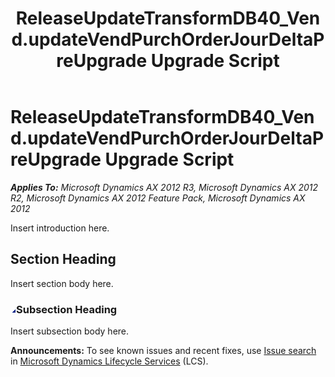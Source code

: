 ﻿---
title: ReleaseUpdateTransformDB40_Vend.updateVendPurchOrderJourDeltaPreUpgrade Upgrade Script
TOCTitle: ReleaseUpdateTransformDB40_Vend.updateVendPurchOrderJourDeltaPreUpgrade Upgrade Script
ms:assetid: f9b6be85-5f6b-247e-82a3-6316dbc71d68
ms:mtpsurl: https://msdn.microsoft.com/en-us/library/JJ720044(v=AX.60)
ms:contentKeyID: 49712350
ms.date: 05/18/2015
mtps_version: v=AX.60
---

# ReleaseUpdateTransformDB40\_Vend.updateVendPurchOrderJourDeltaPreUpgrade Upgrade Script 


_**Applies To:** Microsoft Dynamics AX 2012 R3, Microsoft Dynamics AX 2012 R2, Microsoft Dynamics AX 2012 Feature Pack, Microsoft Dynamics AX 2012_

Insert introduction here.

## Section Heading

Insert section body here.

### ![JJ720044.collapse\_all(en-us,AX.60).gif](images/Gg863931.collapse_all(en-us,AX.60).gif "JJ720044.collapse_all(en-us,AX.60).gif")Subsection Heading

Insert subsection body here.

  
**Announcements:** To see known issues and recent fixes, use [Issue search](http://go.microsoft.com/fwlink/?linkid=389258) in [Microsoft Dynamics Lifecycle Services](http://go.microsoft.com/fwlink/?linkid=306505) (LCS).

